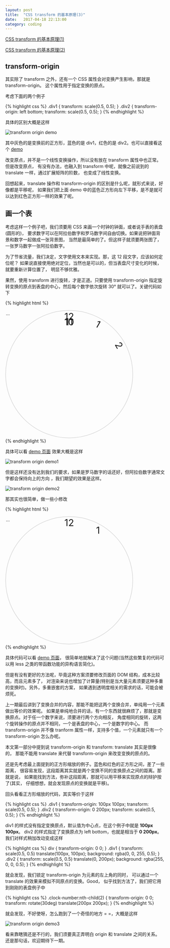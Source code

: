 ```yaml
---
layout: post
title:  "CSS transform 的基本原理(3)"
date:   2017-04-18 22:13:00
category: coding
---
```


[CSS transform 的基本原理(1)](http://crazydogs.github.io/coding/2017/04/15/CSS-transform-%E5%8E%9F%E7%90%86.html)

[CSS transform 的基本原理(2)](http://crazydogs.github.io/coding/2017/04/15/CSS-transform-%E5%8E%9F%E7%90%862.html)

## transform-origin

其实除了 transform 之外，还有一个 CSS 属性会对变换产生影响，那就是 transform-origin。
这个属性用于指定变换的原点。

考虑下面的两个例子

{% highlight css %}
.div1 {
    transform: scale(0.5, 0.5);
}
.div2 {
    transform-origin: left bottom;
    transform: scale(0.5, 0.5);
}
{% endhighlight %}

具体的区别大概是这样

![transform origin demo](http://crazydogs.github.io/images/css_transform_origin.png)

其中灰色的是变换前的正方形，蓝色的是 div1，红色的是 div2。也可以直接看这个
[demo](http://crazydogs.github.io/staticpage/css_transform_demo2.html)

改变原点，并不是一个线性变换操作，所以没有放在 transform 属性中也正常。但是改变原点，
有没有办法，也融入到 transform 中呢，就像之前说到的 translate 一样，通过扩展矩阵的阶数，
也变成了线性变换。

回想起来，translate 操作和 transform-origin 的区别是什么呢，就形式来说，好像都是平移呢，
如果我们把上面 demo 中的蓝色正方形向左下平移，是不是就可以达到红色正方形一样的效果了呢。

## 画一个表

考虑这样一个例子吧，我们须要用 CSS 来画一个时钟的钟面，或者说手表的表盘(圆形的)，
要求数字可以在阿拉伯数字和罗马数字间自由切换。如果说把钟面背景和数字一起做成一张背景图，
当然是最简单的了。但这样子就须要两张图了，一张罗马数字一张阿拉伯数字。

为了节省流量，我们决定，文字使用文本来实现。那，这 12 段文字，应该如何定位呢？
如果说直接使用绝对定位，当然也是可以的，但当表盘尺寸变化的时候，就要重新计算位置了，
明显不够优雅。

果然，使用 transform 进行旋转，才是正道。只要使用 transform-origin
指定旋转变换的原点到表盘的中心，然后每个数字依次旋转 30° 就可以了。关键代码如下

{% highlight html %}
<style>
    #clock {
        width: 400px;
        height: 400px;
        border: 2px solid #ddd;
        border-radius: 50%;
        position: relative;
    }
    .clock-number {
        position: absolute;
        width: 100%;
        height: 40px;
        font-size: 30px;
        text-align: center;
        transform-origin: center 200px;
    }
    .clock-number:nth-child(2) {
        transform: rotate(30deg);
    }
    .clock-number:nth-child(3) {
        transform: rotate(60deg);
    }
    ... 
</style>
<div id="clock">
    <div class="clock-number">12</div>
    <div class="clock-number">1</div>
    <div class="clock-number">2</div>
    ...
    <div class="clock-number">10</div>
    <div class="clock-number">11</div>
</div>
{% endhighlight %}

具体可以看 [demo 页面](http://crazydogs.github.io/staticpage/css_transform_clock_1.html)
效果大概是这样

![transform origin demo1](http://crazydogs.github.io/images/css_transform_clock_1.png)

但是这样还没有达到我们的要求，如果是罗马数字的话还好，但阿拉伯数字通常文字都会保持向上的方向
，我们期望的效果是这样。

![transform origin demo2](http://crazydogs.github.io/images/css_transform_clock_2.png)

那其实也很简单，做一些小修改

{% highlight html %}
<style>
    #clock {
        width: 400px;
        height: 400px;
        border: 2px solid #ddd;
        border-radius: 50%;
        position: relative;
    }
    .clock-number {
        position: absolute;
        width: 100%;
        height: 40px;
        font-size: 30px;
        text-align: center;
        transform-origin: center 200px;
    }
    .clock-number span {
        display: block;
    }
    .clock-number:nth-child(2) {
        transform: rotate(30deg);
    }
    .clock-number:nth-child(2) span {
        transform: rotate(-30deg);
    }
    ...
</style>
<div id="clock">
    <div class="clock-number"><span>12</span></div>
    <div class="clock-number"><span>1</span></div>
    ...
</div>
{% endhighlight %}

具体代码可以看 [demo 页面](http://crazydogs.github.io/staticpage/css_transform_clock_2.html)，
很简单地就解决了这个问题(当然这些繁复的代码可以用 less 之类的带函数功能的异构语言简化)。

但是有没有更好的方法呢，毕竟这种方案须要修改页面的 DOM 结构，成本比较高，而且元素多了，
对渲染来说也增加了计算量(特别是当大量元素须要这种多重的变换时)。另外，多重嵌套的方案，
如果遇到透明度相关的需求的话，可能会被烦死。

上一期最后讲到了变换合并的内容，那能不能把这两个变换合并，单纯用一个元素做出等价的效果呢。
如果是单纯地合并的话，有一个东西就很麻烦了，那就是变换原点。对于任一个数字来说，须要进行两个方向相反，
角度相同的旋转，这两个旋转操作的原点并不相同，一个是表盘的中心，一个是数字的中心。
而 transform-origin 并不像 tranform 属性一样，支持多个值，一个元素就只有一个
transform-origin 怎么办呢。

本文第一部分中提到说 transform-origin 和 transform: translate 其实是很像的，
那能不能用 translate 来代替 transform-origin 来改变变换的原点的。

还是先考虑最上面提到的正方形缩放的例子。蓝色和红色的正方形之间，差了一些距离，
很容易发现，这段距离其实就是两个变换不同的变换原点之间的距离。那就是说，
如果能找到方法，弥补这段距离，那就可以用平移来实现原点的辩护按了(其实，
仔细想想，就会发现原点的变换就是平移)。

回头看看正方形缩放的代码，其实等价于这样

{% highlight css %}
.div1 {
    transform-origin: 100px 100px;
    transform: scale(0.5, 0.5);
}
.div2 {
    transform-origin: 0 200px;
    transform: scale(0.5, 0.5);
}
{% endhighlight %}

div1 的样式没有指定变换原点，默认值为中心点，在这个例子中就是 **100px 100px**。
div2 的样式指定了变换原点为 left bottom，也就是相当于 **0 200px**。
我们对样式稍加改动变成这样

{% highlight css %}
div {
    transform-origin: 0 0;
}
.div1 {
    transform: scale(0.5, 0.5) translate(100px, 100px);
    background: rgba(0, 0, 255, 0.5);
}
.div2 {
    transform: scale(0.5, 0.5) translate(0, 200px);
    background: rgba(255, 0, 0, 0.5);
}
{% endhighlight %}

就会发现，我们锁定 transform-origin 为元素的左上角的同时，
可以通过一个 translate 的效果来模拟不同原点的变换。Good，
似乎找到方法了，我们把它用到刚刚的表盘例子中

{% highlight css %}
.clock-number:nth-child(2) {
    transform-origin: 0 0;
    transform: rotate(30deg) translate(200px 200px);
}
{% endhighlight %}

就会发现，不好使呀，怎么跑到了一个奇怪的地方 = =，大概是这样

![transform origin demo3](http://crazydogs.github.io/images/css_transform_clock_3.png)

看来靠瞎猜还是不行的，我们须要真正弄明白 origin 和 translate 之间的关系。
还是那句话，欢迎期待下一期。
